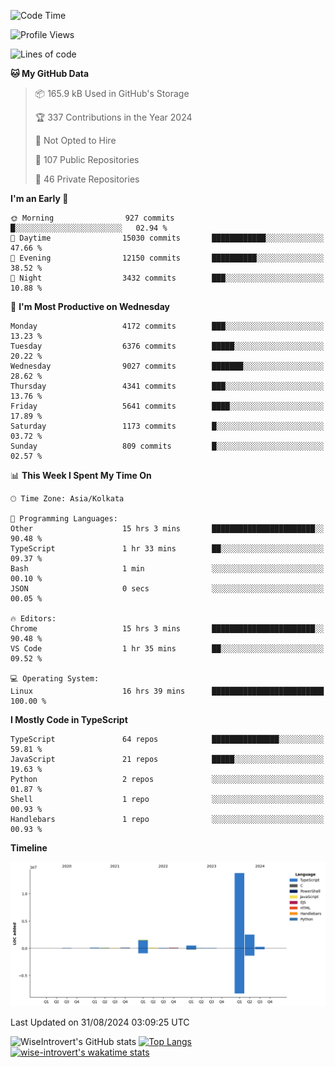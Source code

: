 <!--START_SECTION:waka-->
![Code Time](http://img.shields.io/badge/Code%20Time-1%2C560%20hrs%2046%20mins-blue)

![Profile Views](http://img.shields.io/badge/Profile%20Views-0-blue)

![Lines of code](https://img.shields.io/badge/From%20Hello%20World%20I%27ve%20Written-19.3%20million%20lines%20of%20code-blue)

**🐱 My GitHub Data** 

> 📦 165.9 kB Used in GitHub's Storage 
 > 
> 🏆 337 Contributions in the Year 2024
 > 
> 🚫 Not Opted to Hire
 > 
> 📜 107 Public Repositories 
 > 
> 🔑 46 Private Repositories 
 > 
**I'm an Early 🐤** 

```text
🌞 Morning                927 commits         █░░░░░░░░░░░░░░░░░░░░░░░░   02.94 % 
🌆 Daytime                15030 commits       ████████████░░░░░░░░░░░░░   47.66 % 
🌃 Evening                12150 commits       ██████████░░░░░░░░░░░░░░░   38.52 % 
🌙 Night                  3432 commits        ███░░░░░░░░░░░░░░░░░░░░░░   10.88 % 
```
📅 **I'm Most Productive on Wednesday** 

```text
Monday                   4172 commits        ███░░░░░░░░░░░░░░░░░░░░░░   13.23 % 
Tuesday                  6376 commits        █████░░░░░░░░░░░░░░░░░░░░   20.22 % 
Wednesday                9027 commits        ███████░░░░░░░░░░░░░░░░░░   28.62 % 
Thursday                 4341 commits        ███░░░░░░░░░░░░░░░░░░░░░░   13.76 % 
Friday                   5641 commits        ████░░░░░░░░░░░░░░░░░░░░░   17.89 % 
Saturday                 1173 commits        █░░░░░░░░░░░░░░░░░░░░░░░░   03.72 % 
Sunday                   809 commits         █░░░░░░░░░░░░░░░░░░░░░░░░   02.57 % 
```


📊 **This Week I Spent My Time On** 

```text
🕑︎ Time Zone: Asia/Kolkata

💬 Programming Languages: 
Other                    15 hrs 3 mins       ███████████████████████░░   90.48 % 
TypeScript               1 hr 33 mins        ██░░░░░░░░░░░░░░░░░░░░░░░   09.37 % 
Bash                     1 min               ░░░░░░░░░░░░░░░░░░░░░░░░░   00.10 % 
JSON                     0 secs              ░░░░░░░░░░░░░░░░░░░░░░░░░   00.05 % 

🔥 Editors: 
Chrome                   15 hrs 3 mins       ███████████████████████░░   90.48 % 
VS Code                  1 hr 35 mins        ██░░░░░░░░░░░░░░░░░░░░░░░   09.52 % 

💻 Operating System: 
Linux                    16 hrs 39 mins      █████████████████████████   100.00 % 
```

**I Mostly Code in TypeScript** 

```text
TypeScript               64 repos            ███████████████░░░░░░░░░░   59.81 % 
JavaScript               21 repos            █████░░░░░░░░░░░░░░░░░░░░   19.63 % 
Python                   2 repos             ░░░░░░░░░░░░░░░░░░░░░░░░░   01.87 % 
Shell                    1 repo              ░░░░░░░░░░░░░░░░░░░░░░░░░   00.93 % 
Handlebars               1 repo              ░░░░░░░░░░░░░░░░░░░░░░░░░   00.93 % 
```



**Timeline**

![Lines of Code chart](https://raw.githubusercontent.com/wise-introvert/wise-introvert/master/assets/bar_graph.png)


 Last Updated on 31/08/2024 03:09:25 UTC
<!--END_SECTION:waka-->

![WiseIntrovert's GitHub stats](https://github-readme-stats.vercel.app/api?username=wise-introvert&count_private=true&show_icons=true)
[![Top Langs](https://github-readme-stats.vercel.app/api/top-langs/?username=wise-introvert&langs_count=10)](https://github.com/anuraghazra/github-readme-stats)
[![wise-introvert's wakatime stats](https://github-readme-stats.vercel.app/api/wakatime?username=wiseintrovert)](https://github.com/anuraghazra/github-readme-stats)
